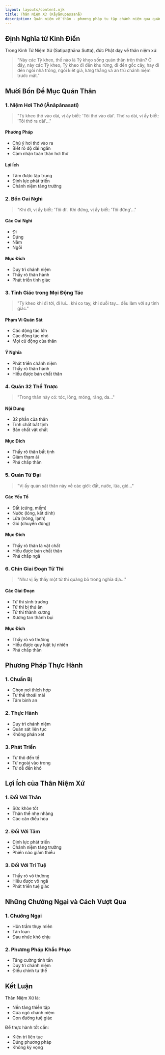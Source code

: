 ```yaml
---
layout: layouts/content.njk
title: Thân Niệm Xứ (Kāyānupassanā)
description: Quán niệm về thân - phương pháp tu tập chánh niệm qua quán sát thân thể
---
```


## Định Nghĩa từ Kinh Điển

Trong Kinh Tứ Niệm Xứ (Satipaṭṭhāna Sutta), đức Phật dạy về thân niệm xứ:

> "Này các Tỳ kheo, thế nào là Tỳ kheo sống quán thân trên thân? Ở đây, này các Tỳ kheo, Tỳ kheo đi đến khu rừng, đi đến gốc cây, hay đi đến ngôi nhà trống, ngồi kiết già, lưng thẳng và an trú chánh niệm trước mặt."

## Mười Bốn Đề Mục Quán Thân

### 1. Niệm Hơi Thở (Ānāpānasati)
> "Tỳ kheo thở vào dài, vị ấy biết: 'Tôi thở vào dài'. Thở ra dài, vị ấy biết: 'Tôi thở ra dài'..."

#### Phương Pháp
- Chú ý hơi thở vào ra
- Biết rõ độ dài ngắn
- Cảm nhận toàn thân hơi thở

#### Lợi Ích
- Tâm được tập trung
- Định lực phát triển
- Chánh niệm tăng trưởng

### 2. Bốn Oai Nghi
> "Khi đi, vị ấy biết: 'Tôi đi'. Khi đứng, vị ấy biết: 'Tôi đứng'..."

#### Các Oai Nghi
- Đi
- Đứng
- Nằm
- Ngồi

#### Mục Đích
- Duy trì chánh niệm
- Thấy rõ thân hành
- Phát triển tỉnh giác

### 3. Tỉnh Giác trong Mọi Động Tác
> "Tỳ kheo khi đi tới, đi lui... khi co tay, khi duỗi tay... đều làm với sự tỉnh giác."

#### Phạm Vi Quán Sát
- Các động tác lớn
- Các động tác nhỏ
- Mọi cử động của thân

#### Ý Nghĩa
- Phát triển chánh niệm
- Thấy rõ thân hành
- Hiểu được bản chất thân

### 4. Quán 32 Thể Trược
> "Trong thân này có: tóc, lông, móng, răng, da..."

#### Nội Dung
- 32 phần của thân
- Tính chất bất tịnh
- Bản chất vật chất

#### Mục Đích
- Thấy rõ thân bất tịnh
- Giảm tham ái
- Phá chấp thân

### 5. Quán Tứ Đại
> "Vị ấy quán sát thân này về các giới: đất, nước, lửa, gió..."

#### Các Yếu Tố
- Đất (cứng, mềm)
- Nước (lỏng, kết dính)
- Lửa (nóng, lạnh)
- Gió (chuyển động)

#### Mục Đích
- Thấy rõ thân là vật chất
- Hiểu được bản chất thân
- Phá chấp ngã

### 6. Chín Giai Đoạn Tử Thi
> "Như vị ấy thấy một tử thi quăng bỏ trong nghĩa địa..."

#### Các Giai Đoạn
- Tử thi sình trương
- Tử thi bị thú ăn
- Tử thi thành xương
- Xương tan thành bụi

#### Mục Đích
- Thấy rõ vô thường
- Hiểu được quy luật tự nhiên
- Phá chấp thân

## Phương Pháp Thực Hành

### 1. Chuẩn Bị
- Chọn nơi thích hợp
- Tư thế thoải mái
- Tâm bình an

### 2. Thực Hành
- Duy trì chánh niệm
- Quán sát liên tục
- Không phán xét

### 3. Phát Triển
- Từ thô đến tế
- Từ ngoài vào trong
- Từ dễ đến khó

## Lợi Ích của Thân Niệm Xứ

### 1. Đối Với Thân
- Sức khỏe tốt
- Thân thể nhẹ nhàng
- Các căn điều hòa

### 2. Đối Với Tâm
- Định lực phát triển
- Chánh niệm tăng trưởng
- Phiền não giảm thiểu

### 3. Đối Với Trí Tuệ
- Thấy rõ vô thường
- Hiểu được vô ngã
- Phát triển tuệ giác

## Những Chướng Ngại và Cách Vượt Qua

### 1. Chướng Ngại
- Hôn trầm thụy miên
- Tán loạn
- Đau nhức khó chịu

### 2. Phương Pháp Khắc Phục
- Tăng cường tinh tấn
- Duy trì chánh niệm
- Điều chỉnh tư thế

## Kết Luận

Thân Niệm Xứ là:
- Nền tảng thiền tập
- Cửa ngõ chánh niệm
- Con đường tuệ giác

Để thực hành tốt cần:
- Kiên trì liên tục
- Đúng phương pháp
- Không kỳ vọng
